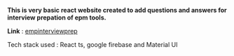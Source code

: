 **This is very basic react website created to add questions and answers for interview prepation of epm tools.**


**Link** : [empinterviewprep](https://epminterviewprep.netlify.app/) 

Tech stack used : React ts, google firebase and Material UI
